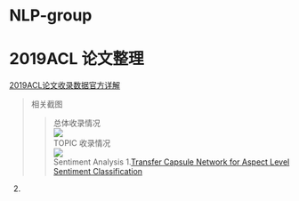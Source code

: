 # NLP-group
2019ACL 论文整理
=
[2019ACL论文收录数据官方详解](https://new.qq.com/rain/a/20190705A0LN64)</br>
>相关截图</br>
>>总体收录情况</br>
![](https://inews.gtimg.com/newsapp_bt/0/9595855502/1000)</br>
>>TOPIC 收录情况</br>
![](https://inews.gtimg.com/newsapp_bt/0/9595855503/1000)</br>
>Sentiment Analysis
1.[Transfer Capsule Network for Aspect Level Sentiment Classification](https://www.aclweb.org/anthology/P19-1052/)</br>
2.
